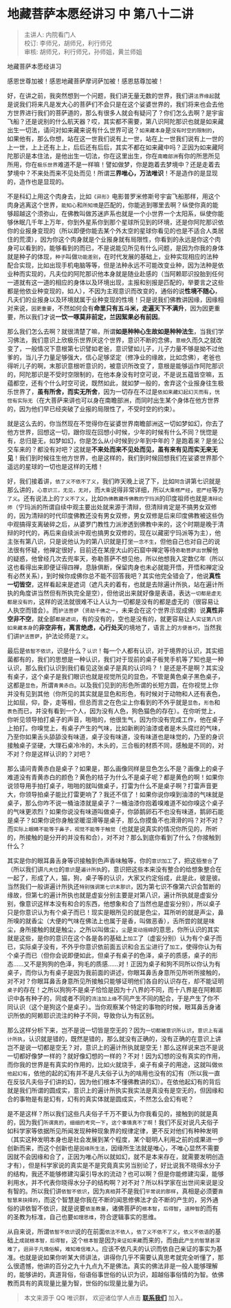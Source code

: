 # 地藏菩萨本愿经讲习 中 第八十二讲

> 主讲人: 内院看门人 <br />
> 校订: 李师兄，胡师兄，利行师兄 <br />
> 审核: 胡师兄，利行师兄，孙师姐，黄兰师姐 <br />

地藏菩萨本愿经讲习

感恩世尊加被！感恩地藏菩萨摩诃萨加被！感恩慈尊加被！

好，在讲之前，我突然想到一个问题，我们讲无量无数的世界，我们讲`法界缘起`就是说我们将来凡是发大心的菩萨们不会只是在这个娑婆世界的，我们将来也会去他方世界进行我们的菩萨道的，那么有很多人就会有疑问了？你们怎么去啊？是宇宙飞船？还是说别的什么航天器？哎，其实都不需要，第八识阿陀那识也就是如来藏出生一切法，请问对如来藏来说有什么世界可说？`如来藏本身`是`没有时空的限制的`，如果他有，那么你想，站在这一世我们说有上一世，站在上一世我们说有上一世的上一世，上上还有上上，后后还有后后，其实不都在如来藏中吗？正因为如来藏阿陀那识是本住法，是他出生一切法，你在这里出生，你在`南瞻部洲`有你的所思所见所用，你在`极乐世界`难道不是一样嘛！譬如做梦，你是跑着去梦境中？还是走着去梦境中？不来处而来不见处而见！所谓**三界唯心，万法唯识**！不是造作的是显现的，造作也是显现的。

不是科幻上用这个肉身去，比如`《异形》`电影普罗米修斯号宇宙飞船那样，用这个肉身逃离这个世界，`能知心`和`所知境`是匹配的，你能逃到哪里去啊？纵使你真的能够超越这个须弥山，在佛教叫做苏迷庐系也就是一个小世界一个太阳系，纵使你能够休眠几千年上万年，你到外星系你到那个星球所见到的环境，还是你阿陀那识依你的业报身变现的（所以即便你能去某个外太空的星球你看见的也是不适合人类居住的荒漠），因为你这个肉身就是个业报身就有局限性，你看到的永远是你这个肉身可以看到的，能够看到的而已，不是说能见所见有什么问题，是因为你我的身体就是种子的体现，`种子`叫做`功能差别`，在时代发展的基础上，业种实现相应的法种配合实现，比如出现手机电脑等等，但是法种永远不可能改变业种，因为法种是依业种而实现的，凡夫位的阿陀那识他本身就是随业赴感的（当阿赖耶识投胎到任何一道就有这一道的相应的身体以及环境出现，主报和别报是匹配的，举要言之这些都是他依业种变现的，如人），不因为主观意识而改变的，通俗的说**性境不随心**，凡夫们的业报身以及环境就属于业种变现的性境！只是说我们佛教讲因缘，因缘相对来说，`因更重要`，不然如何会有**命里只有五斗米，走遍天下不满升**，因为因更重要，所以我们才说**一饮一啄莫非前定，兰因絮果必有前因**。

那么我们怎么去啊？就很清楚了嘛，所谓**如是种种心生故如是种种法生**，当我们学习佛法，我们意识上欣极乐世界厌这个世界，意识不断的念佛，`意根`久而久之就改变了，一般情况下意根第七识譬如老爸，意识譬如儿子，儿子力量不够是拗不过他爹的，当儿子力量足够强大，信心足够坚定（修净业的缘故，比如念佛），老爸也得听儿子的啊，末那识意根听意识的，被意识所改变了，意根是能够运作阿陀那识的，阿陀那识是不受时空限制的，在他本身没有时空可说，不是说五蕴皆空嘛，五蕴都空，还有个什么时空可说，既然如此，就如梦一般的，舍弃这个业报身往生极乐世界了，**虽有所舍，而实无所舍**，因为一切存在不过是`依如来藏幻起幻灭而有`，`恍惚有实际无`（在大菩萨来讲也可以身在南瞻部洲，而同时出生某个身体在他方世界的，因为他们早已经突破了业报的局限性了，不受时空的约束）。

就是这么去的，你当然现在不觉得你在娑婆世界南瞻部洲这一切如梦如幻，你去了他方世界，回想这一切，跟你现在回想小时候，少年的时候有什么不同？恍惚是有，总归是无，如梦如幻，你是怎么从小时候到少年到中年的？是跑着来？是坐公交车来的？都没有对吧？这就是**不来处而来不见处而见，虽有来有见而实无来无见**！我们到时候往生他方世界，也是这样的，我们到时候回想我们在娑婆世界那个遥远的星球的一切也是这样的无稽！

好，我们接着讲，`依了义不依不了义`，我们昨天晚上说了下，比如`阿含`讲第七识就是那么讲的，`心意识三，无见，无对`，而`大乘`说得非常详细，所以`大乘楞严经`，`密严经`等为`了义`。还有说法上的`了义不了义`，比如`伪佛教藏传佛教的宁玛派`的印度祖师也就是`清辩论师`（宁玛派的所谓自续中观主要出处就来源于清辩，但清辩肯定是不搞男女双修的，因为清辩的时代印度佛教还没有男女双修，男女双修是后来印度佛教被这些伪中观搞得支离破碎之后，从婆罗门教性力派渗透到佛教中来的，这个时期是晚于清辩的时代的，再后来自续派中观也搞男女双修的，现在以藏密宁玛派等为主），他主张有第八识，只是说他认为的第八识就是打坐`一念不生`，但他自己也对自己的说法很有怀疑，他禅定很好，目前还在某座大山的石窟中禅定等待`弥勒菩萨出世`解他的疑惑，他曾经几次去兜率天，弥勒菩萨不想见他，所以他想我入定数亿年（所以这也看得出来即便证得四禅，息脉俱断，保留肉身也未必就能开悟，开悟和禅定没有必然关系），到时候你成佛你总不能不回答我吧？其实他完全错会了，他说**真性一切皆空**，这样看起来是遮词（遮凡夫的着有，也就是去除遍计所执，站在遍计所执的角度讲当然但有所执完全是空），但他说出来就好像是表语，表达`一切都是虚无都是没有的`，这样的说法就很难不让人认为一切都是没有的都是虚无的（很容易让人执空而错会）。而`护法菩萨`（`贤劫千佛之一`，未来会在这个世界示现成佛）说**真性非空非不空**，就全部`都是遮词`，有的没有的，空也是没有的，就更容易让人`实证第八识如来藏本身`的**非空非有，离言绝虑，心行处灭**的境地了，语言上的`方便善巧`，当然我们讲`护法菩萨`，护法论师是`了义`。

最后是`依智不依识`，识是什么？`认识`！每一个人都有认识，对于境界的认识，其实细菌都有的，我们的思想是一种认识，我们对于现前的桌子板凳手机等了知也是一种认识，那么我们认识到我们看见这张桌子是真的认识吗？！是还是不是啊？其实没有桌子，这个桌子是我们眼识也就是视觉所见的显色，不管是黄色桌子黑色桌子，这都是`显色`，所谓`青黄赤白`。以及我们见到的形色所谓的长短方圆，在你视觉上你并没有见到其他（你所见的其实就是显色和形色，有时候对于动物和人还有表色，比如屈，仰，卧，走等相，但总而言之在色尘上你看到的不外乎就是`显色`，`形色`和`表色`而已，并没有看到一个人，因为没有人色，狗色猫色的存在）。在你听觉上，你听见领导拍打桌子的声音，啪啪的，他很生气，因为你没有完成工作，他在桌子上拍打。你嗅觉上，有桌子产生的气味，比如新刷的油漆或者是木头腐烂的气味，乃至你如果舌头舔舔没有味道，桌子没有味道，没有味道也是味觉的，乃至的身识接触桌子坚硬，大理石桌冷冷的，木头的，三合板的材质不同，感触是不同的，对不对？你是这样认识的？对吧？

那么请问青黄赤白是桌子？如果是，那么画像同样是显色怎么不是？画像上的桌子难道没有青黄赤白的颜色？黄色的桔子为什么不是桌子呢？都是黄色的啊！如果你说领导用手拍打桌子，啪啪的就叫做桌子，打雷为什么不是桌子啊？打雷声音更大，你领导拍桌子能比打雷更响了？我还不信了！如果你说你嗅到油漆的气味就是桌子，那么你咋不说一桶油漆就是桌子？一桶油漆你抱着嗅难道不如你嗅这个桌子的气味更浓烈？如果你说没有味道叫做桌子，你舔鹅卵石不也没有味道，鹅卵石能是桌子？如果你说你身触坚暖湿滑等是桌子，那么你摸鱼不也滑滑的吗？对不对？而`实际上眼睛不能等于鼻子，视觉不能等于触觉`（也就是说真实的情况你所见的，所听的，所接触的是分开的并没有和合），对不对？那么到底你看到了什么？你接触到什么？

其实是你的眼耳鼻舌身等识接触到色声香味触等，你的`意识加工`了，把这些`整合`了（所以我们讲`凡夫位`的`意识`是`遍计所执`的，意识把这些本来没有整合的给想象整合在一起了，形成了人，猫，狗，桌子等的认识，大家又约定俗成，此是此，彼是彼。当然我们一般讲遍计所执还`特别强调第七识末那识`，因为第七识不像第六识会暂断的缘故，但第七的遍计所执也就是虚妄分别主要是对第八识，遍计所执就是虚妄分别，像意识这样本没有和合的东西，他想象和合了当然也是虚妄分别），所以桌子只是你意识认为有个桌子而已！现实是眼所见的就是色尘，耳所听的就是声尘，鼻所嗅的就香尘（大便的气味在佛法上也属于是香，叫做恶香），舌所尝的就是味尘，身所接触的就是触尘，之所以叫做尘，`尘`是`变动摇碍`的意思，你所认识的其实就是这些，是你的意识在这个各是各的基础上`加工`了（虚妄分别）认为有个桌子而已，实际桌子没有，不外乎你意识依前面五识和合五尘进行了`加工`，使得你认为有个桌子而已（但你会说即便如此，但桌子有桌子的色泽，桌子的质感，桌子的形态……又不是狗狗的色泽，狗毛的质感……对！正因为桌子和狗不同所以你认为有桌子，而你认为有桌子是因为我前面的讲述，你眼耳鼻舌身意所见所听所接触的，对不对？你眼耳鼻舌身意所见所接触只能够证明他们各自的认识存在，却不能证明`桌子`的存在！之所以狗狗不是桌子恰恰是因为十八界的不同，而十八界是在阿赖耶识中各有种子的，同或者不同的`流注加上缘`不同产生不同的配合，于是产生了你不同认识（这个是狗这个是桌子）。当你观察某个特定的事物的时候，眼耳鼻舌身诸识所依的阿赖耶识流注的种子不同，导致你认为有区别。

那么这样分析下来，岂不是说一切皆是空无的？因为`一切都被意识所认识`，`意识上有遍计所执`，认识就是错的，既然是错的，那么就没有正确的，没有正确的在意识上讲岂不是说一切都是空无？对，意识上的遍计所执就是空无！那么这样说来岂不是说一切都好像梦一样的？就好像幻想的一样的？不对！因为幻想的没有真实的作用，而你我的世界是有真实的作用的，比如火就烧手，桌子有桌子的用途，这就叫做`依他起幻有`，依他的起的幻有并不是凡夫俗子认为的啥用也没有的幻有（所以我一直在反驳凡夫俗子们讲的幻，因为他们根本不懂佛教讲的幻）。在依他起幻有的背后就是我们所谓的圆成实，意识上的遍计所执实我实法是真没有是空无的，但因缘和合的事物是有是幻有，幻有的真实体就是圆成实，不然怎么会幻有呢？

是不是这样？所以我们这些凡夫俗子千万不要认为你我看见的，接触到的就是真的，因为我们`所谓真的`，`细细的考究一下`，`这个事情真不了啊`！我们不反对说凡夫俗子如科学家等依据所见所闻发现种种现象界的规律定律，更不反对他们有种种发明（其实这种发明本身也是社会发展到某个程度，某个聪明人利用之前的成果进一步创新而来，而这个创新也是`因缘所生法`，因缘所生法就是唯心，不唯心显然不需要因就不会因缘和合了，正因为唯心所以就如幻，就不是本来存在，就需要发明创造才有），但是科学家说的真实是不是究竟真实另当别论了，好比说我不晓得水分子的结构，我还不能够修建沟渠引导水的流动？也可以啊？但是你能修建沟渠，能够利用水，并不代表你晓得水分子的结构啊？对不对？所以科学家在出世间来说是没有智的。所以我们讲`依智不依识`，因为`真相`并不是我们`平常说的那样`，真相是必须要`靠智慧来抉择的`，而这个智慧是你我在不断的闻思修佛法才会不断的产生的，另外通俗的讲依智不依识，就是说要`依圣教量`，诸佛菩萨的`根本智`，`后得智`，`道种智`的而有的圣教为标准，自己也要`如理思维`，符合逻辑事实的思维。

从自来说，所谓`依智不依识`说的在前面`依法不依人`，`依了义不依不了义`，`依义不依语`的基础上`成就根本智，后得智`，这个`根本智`是因为`亲证如来藏`而来的，而由此`产生的智慧甚深难了`，`迥异于凡情俗解`，`难知难信难入`。应该不依凡夫的认识而依自己亲证的事实为基准。也就是说如果你听某大师讲法，讲得你几乎不需要认真思考就完全听懂了，那么很遗憾，他讲的百分之九十九点九不是佛法。真实的佛法非是一般人能够理解的，能够讲的，真道背俗，俗语俗事世俗的认识为识，超越俗事俗情的为智。依佛教而具有的真现量比量为智，世俗的似现量比量为识。

> 本文来源于 QQ 唯识群， 欢迎诸位学人点击 **[联系我们](https://mp.weixin.qq.com/s/lZCfWjmLjgNR165Tx4_bCQ)** 加入。
